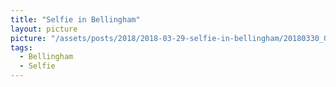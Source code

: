 ```yaml
---
title: "Selfie in Bellingham"
layout: picture
picture: "/assets/posts/2018/2018-03-29-selfie-in-bellingham/20180330_012603604_iOS.jpg"
tags:
  - Bellingham
  - Selfie
---
```

